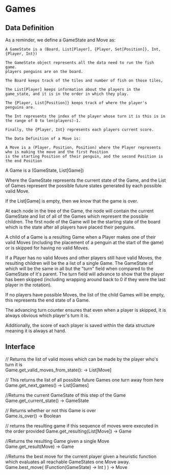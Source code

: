 # Games

## Data Definition

As a reminder, we define a GameState and Move as: 

    A GameState is a (Board, List[Player], {Player, Set[Position]}, Int, {Player, Int})
    
    The GameState object represents all the data need to run the fish game.
    players penguins are on the board.
     
    The Board keeps track of the tiles and number of fish on those tiles,
    
    The List[Player] keeps information about the players in the game_state, and it is in the order in which they play.
    
    The {Player, List[Position]} keeps track of where the player's penguins are.
    
    The Int represents the index of the player whose turn it is this is in the range of 0 to len(players)-1.
    
    Finally, the {Player, Int} represents each players current score.
    
    The Data Definition of a Move is:
    
    A Move is a (Player, Position, Position) where the Player represents who is making the move and the first Position 
    is the starting Position of their penguin, and the second Position is the end Position

 
A Game is a (GameState, List[Game])

Where the GameState represents the current state of the Game, and the List of Games represent the 
possible future states generated by each possible valid Move.
 
If the List[Game] is empty, then we know that the game is over. 

At each node in the tree of the Game, the node will contain the current GameState 
and list of all of the Games which represent the possible children. 
The first node of the Game will be the starting state 
of the board which is the state after all players have placed their penguins.

A child of a Game is a resulting Game when a 
Player makes one of their valid Moves (including the placement of a penguin at the start of the game) 
or is skipped for having no valid Moves. 

If a Player has no valid Moves and other players still have valid Moves,
the resulting children will be the a list of a single Game. The GameState of which
will be the same in all but the "turn" field when compared to the GameState of it's parent. 
The turn field  will advance to show that the player has been skipped 
(including wrapping around back to 0 if they were the last player in the rotation). 

If no players have possible Moves, the list of the child Games will be empty, this represents the end state of a Game. 

The advancing turn counter ensures that even when a player is skipped, it is always obvious which player's turn it is.  

Additionally, the score of each player is saved within the data structure meaning it is always at hand. 


## Interface 

// Returns the list of valid moves which can be made by the player who's turn it is     
Game.get_valid_moves_from_state(): -> List[Move]


// This returns the list of all possible future Games one turn away from here       
Game.get_next_games() -> List[Games]

//Returns the current GameState of this step of the Game        
Game.get_current_state() -> GameState


// Returns whether or not this Game is over     
Game.is_over() -> Boolean


// returns the resulting game if this sequence of moves were executed in the order provided
Game.get_resulting(List[Move]) -> Game

//Returns the resulting Game given a single Move    
Game.get_result(Move) -> Game

//Returns the best move for the current player given a heuristic function which evaluates all reachable GameStates one Move away.                 
Game.best_move(  (Function(GameState) -> Int ) ) -> Move




